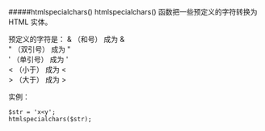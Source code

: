 #####htmlspecialchars()
htmlspecialchars() 函数把一些预定义的字符转换为 HTML 实体。

预定义的字符是：
& （和号） 成为 &amp;       
" （双引号） 成为 &quot;         
' （单引号） 成为 &#039;       
< （小于） 成为 &lt;        
&gt; （大于） 成为 &gt;       

实例：

    $str = 'x<y';
    htmlspecialchars($str);


